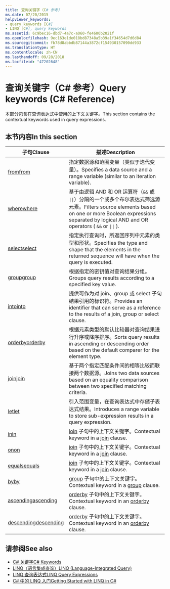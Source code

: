 ```yaml
---
title: 查询关键字（C# 参考）
ms.date: 07/20/2015
helpviewer_keywords:
- query keywords [C#]
- LINQ [C#], query keywords
ms.assetid: 6c9bec16-dbd7-4a7c-a060-fe4600b2021f
ms.openlocfilehash: 9ec163e1de018bd87348a5b39a1f34654d7d6d84
ms.sourcegitcommit: fb78d8abbdb87144a3872cf154930157090dd933
ms.translationtype: HT
ms.contentlocale: zh-CN
ms.lasthandoff: 09/28/2018
ms.locfileid: "47202648"
---
```

# <a name="query-keywords-c-reference"></a><span data-ttu-id="36959-102">查询关键字（C# 参考）</span><span class="sxs-lookup"><span data-stu-id="36959-102">Query keywords (C# Reference)</span></span>

<span data-ttu-id="36959-103">本部分包含在查询表达式中使用的上下文关键字。</span><span class="sxs-lookup"><span data-stu-id="36959-103">This section contains the contextual keywords used in query expressions.</span></span>

## <a name="in-this-section"></a><span data-ttu-id="36959-104">本节内容</span><span class="sxs-lookup"><span data-stu-id="36959-104">In this section</span></span>

|<span data-ttu-id="36959-105">子句</span><span class="sxs-lookup"><span data-stu-id="36959-105">Clause</span></span>|<span data-ttu-id="36959-106">描述</span><span class="sxs-lookup"><span data-stu-id="36959-106">Description</span></span>|
|------------|-----------------|
|[<span data-ttu-id="36959-107">from</span><span class="sxs-lookup"><span data-stu-id="36959-107">from</span></span>](from-clause.md)|<span data-ttu-id="36959-108">指定数据源和范围变量（类似于迭代变量）。</span><span class="sxs-lookup"><span data-stu-id="36959-108">Specifies a data source and a range variable (similar to an iteration variable).</span></span>|
|[<span data-ttu-id="36959-109">where</span><span class="sxs-lookup"><span data-stu-id="36959-109">where</span></span>](where-clause.md)|<span data-ttu-id="36959-110">基于由逻辑 AND 和 OR 运算符（`&&` 或 <code>&#124;&#124;</code>）分隔的一个或多个布尔表达式筛选源元素。</span><span class="sxs-lookup"><span data-stu-id="36959-110">Filters source elements based on one or more Boolean expressions separated by logical AND and OR operators ( `&&` or <code>&#124;&#124;</code> ).</span></span>|
|[<span data-ttu-id="36959-111">select</span><span class="sxs-lookup"><span data-stu-id="36959-111">select</span></span>](select-clause.md)|<span data-ttu-id="36959-112">指定执行查询时，所返回序列中元素的类型和形状。</span><span class="sxs-lookup"><span data-stu-id="36959-112">Specifies the type and shape that the elements in the returned sequence will have when the query is executed.</span></span>|
|[<span data-ttu-id="36959-113">group</span><span class="sxs-lookup"><span data-stu-id="36959-113">group</span></span>](group-clause.md)|<span data-ttu-id="36959-114">根据指定的密钥值对查询结果分组。</span><span class="sxs-lookup"><span data-stu-id="36959-114">Groups query results according to a specified key value.</span></span>|
|[<span data-ttu-id="36959-115">into</span><span class="sxs-lookup"><span data-stu-id="36959-115">into</span></span>](into.md)|<span data-ttu-id="36959-116">提供可作为对 join、group 或 select 子句结果引用的标识符。</span><span class="sxs-lookup"><span data-stu-id="36959-116">Provides an identifier that can serve as a reference to the results of a join, group or select clause.</span></span>|
|[<span data-ttu-id="36959-117">orderby</span><span class="sxs-lookup"><span data-stu-id="36959-117">orderby</span></span>](orderby-clause.md)|<span data-ttu-id="36959-118">根据元素类型的默认比较器对查询结果进行升序或降序排序。</span><span class="sxs-lookup"><span data-stu-id="36959-118">Sorts query results in ascending or descending order based on the default comparer for the element type.</span></span>|
|[<span data-ttu-id="36959-119">join</span><span class="sxs-lookup"><span data-stu-id="36959-119">join</span></span>](join-clause.md)|<span data-ttu-id="36959-120">基于两个指定匹配条件间的相等比较而联接两个数据源。</span><span class="sxs-lookup"><span data-stu-id="36959-120">Joins two data sources based on an equality comparison between two specified matching criteria.</span></span>|
|[<span data-ttu-id="36959-121">let</span><span class="sxs-lookup"><span data-stu-id="36959-121">let</span></span>](let-clause.md)|<span data-ttu-id="36959-122">引入范围变量，在查询表达式中存储子表达式结果。</span><span class="sxs-lookup"><span data-stu-id="36959-122">Introduces a range variable to store sub-expression results in a query expression.</span></span>|
|[<span data-ttu-id="36959-123">in</span><span class="sxs-lookup"><span data-stu-id="36959-123">in</span></span>](in.md)|<span data-ttu-id="36959-124">[join](join-clause.md) 子句中的上下文关键字。</span><span class="sxs-lookup"><span data-stu-id="36959-124">Contextual keyword in a [join](join-clause.md) clause.</span></span>|
|[<span data-ttu-id="36959-125">on</span><span class="sxs-lookup"><span data-stu-id="36959-125">on</span></span>](on.md)|<span data-ttu-id="36959-126">[join](join-clause.md) 子句中的上下文关键字。</span><span class="sxs-lookup"><span data-stu-id="36959-126">Contextual keyword in a [join](join-clause.md) clause.</span></span>|
|[<span data-ttu-id="36959-127">equals</span><span class="sxs-lookup"><span data-stu-id="36959-127">equals</span></span>](equals.md)|<span data-ttu-id="36959-128">[join](join-clause.md) 子句中的上下文关键字。</span><span class="sxs-lookup"><span data-stu-id="36959-128">Contextual keyword in a [join](join-clause.md) clause.</span></span>|
|[<span data-ttu-id="36959-129">by</span><span class="sxs-lookup"><span data-stu-id="36959-129">by</span></span>](by.md)|<span data-ttu-id="36959-130">[group](group-clause.md) 子句中的上下文关键字。</span><span class="sxs-lookup"><span data-stu-id="36959-130">Contextual keyword in a [group](group-clause.md) clause.</span></span>|
|[<span data-ttu-id="36959-131">ascending</span><span class="sxs-lookup"><span data-stu-id="36959-131">ascending</span></span>](ascending.md)|<span data-ttu-id="36959-132">[orderby](orderby-clause.md) 子句中的上下文关键字。</span><span class="sxs-lookup"><span data-stu-id="36959-132">Contextual keyword in an [orderby](orderby-clause.md) clause.</span></span>|
|[<span data-ttu-id="36959-133">descending</span><span class="sxs-lookup"><span data-stu-id="36959-133">descending</span></span>](descending.md)|<span data-ttu-id="36959-134">[orderby](orderby-clause.md) 子句中的上下文关键字。</span><span class="sxs-lookup"><span data-stu-id="36959-134">Contextual keyword in an [orderby](orderby-clause.md) clause.</span></span>|

## <a name="see-also"></a><span data-ttu-id="36959-135">请参阅</span><span class="sxs-lookup"><span data-stu-id="36959-135">See also</span></span>

- [<span data-ttu-id="36959-136">C# 关键字</span><span class="sxs-lookup"><span data-stu-id="36959-136">C# Keywords</span></span>](index.md)
- [<span data-ttu-id="36959-137">LINQ（语言集成查询）</span><span class="sxs-lookup"><span data-stu-id="36959-137">LINQ (Language-Integrated Query)</span></span>](../../programming-guide/concepts/linq/index.md)
- [<span data-ttu-id="36959-138">LINQ 查询表达式</span><span class="sxs-lookup"><span data-stu-id="36959-138">LINQ Query Expressions</span></span>](../../../csharp/programming-guide/linq-query-expressions/index.md)
- [<span data-ttu-id="36959-139">C# 中的 LINQ 入门</span><span class="sxs-lookup"><span data-stu-id="36959-139">Getting Started with LINQ in C#</span></span>](../../../csharp/programming-guide/concepts/linq/getting-started-with-linq.md)